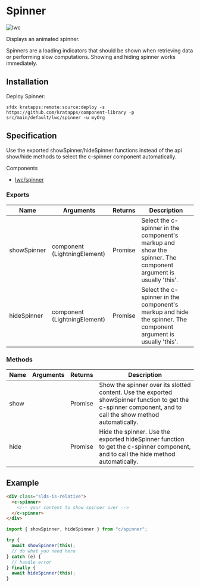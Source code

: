 # Spinner

![lwc](https://img.shields.io/badge/LWC-component-blue)

Displays an animated spinner.

Spinners are a loading indicators that should be shown when retrieving data or performing slow computations. Showing and
hiding spinner works immediately.

## Installation

Deploy Spinner:

```text
sfdx kratapps:remote:source:deploy -s https://github.com/kratapps/component-library -p src/main/default/lwc/spinner -u myOrg
```

## Specification

Use the exported showSpinner/hideSpinner functions instead of the api show/hide methods to select the c-spinner
component automatically.

Components

- [lwc/spinner](https://github.com/kratapps/component-library/blob/main/src/main/default/lwc/spinner)

### Exports

| Name        | Arguments                    | Returns | Description                                                                                                    |
| ----------- | ---------------------------- | ------- | -------------------------------------------------------------------------------------------------------------- |
| showSpinner | component (LightningElement) | Promise | Select the c-spinner in the component's markup and show the spinner. The component argument is usually 'this'. |
| hideSpinner | component (LightningElement) | Promise | Select the c-spinner in the component's markup and hide the spinner. The component argument is usually 'this'. |

### Methods

| Name | Arguments | Returns | Description                                                                                                                                                 |
| ---- | --------- | ------- | ----------------------------------------------------------------------------------------------------------------------------------------------------------- |
| show |           | Promise | Show the spinner over its slotted content. Use the exported showSpinner function to get the c-spinner component, and to call the show method automatically. |
| hide |           | Promise | Hide the spinner. Use the exported hideSpinner function to get the c-spinner component, and to call the hide method automatically.                          |

## Example

```html
<div class="slds-is-relative">
  <c-spinner>
    <!-- your content to show spinner over -->
  </c-spinner>
</div>
```

```js
import { showSpinner, hideSpinner } from "c/spinner";

try {
  await showSpinner(this);
  // do what you need here
} catch (e) {
  // handle error
} finally {
  await hideSpinner(this);
}
```
